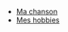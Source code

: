 * [ Ma chanson](https://github.com/speedosfr/LECOMTE-Notation/blob/master/Chanson.md)
* [ Mes hobbies](https://github.com/speedosfr/LECOMTE-Notation/blob/master/Hobbies.md)

